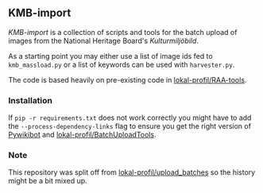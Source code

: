 ## KMB-import
*KMB-import* is a collection of scripts and tools for the batch upload of images
from the National Heritage Board's *Kulturmiljöbild*.

As a starting point you may either use a list of image ids fed to
`kmb_massload.py` or a list of keywords can be used with `harvester.py`.

The code is based heavily on pre-existing code in
[lokal-profil/RAA-tools](https://github.com/lokal-profil/RAA-tools). 

### Installation
If `pip -r requirements.txt` does not work correctly you might have to add
the `--process-dependency-links` flag to ensure you get the right version
of [Pywikibot](https://github.com/wikimedia/pywikibot-core/) and
[lokal-profil/BatchUploadTools](https://github.com/lokal-profil/BatchUploadTools).

### Note
This repository was split off from 
[lokal-profil/upload_batches](https://github.com/lokal-profil/upload_batches)
so the history might be a bit mixed up.
